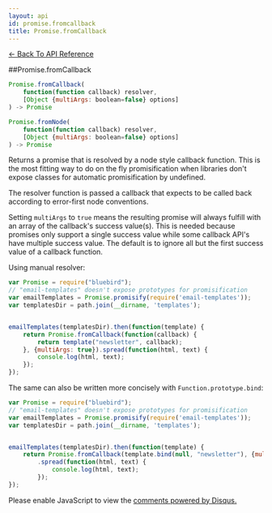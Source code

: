 ```yaml
---
layout: api
id: promise.fromcallback
title: Promise.fromCallback
---
```



[← Back To API Reference](/docs/api-reference.html)
<div class="api-code-section"><markdown>
##Promise.fromCallback

```js
Promise.fromCallback(
    function(function callback) resolver,
    [Object {multiArgs: boolean=false} options]
) -> Promise
```
```js
Promise.fromNode(
    function(function callback) resolver,
    [Object {multiArgs: boolean=false} options]
) -> Promise
```

Returns a promise that is resolved by a node style callback function. This is the most fitting way to do on the fly promisification when libraries don't expose classes for automatic promisification by undefined.

The resolver function is passed a callback that expects to be called back according to error-first node conventions.

Setting `multiArgs` to `true` means the resulting promise will always fulfill with an array of the callback's success value(s). This is needed because promises only support a single success value while
some callback API's have multiple success value. The default is to ignore all but the first success value of a callback function.

Using manual resolver:

```js
var Promise = require("bluebird");
// "email-templates" doesn't expose prototypes for promisification
var emailTemplates = Promise.promisify(require('email-templates'));
var templatesDir = path.join(__dirname, 'templates');


emailTemplates(templatesDir).then(function(template) {
    return Promise.fromCallback(function(callback) {
        return template("newsletter", callback);
    }, {multiArgs: true}).spread(function(html, text) {
        console.log(html, text);
    });
});
```

The same can also be written more concisely with `Function.prototype.bind`:

```js
var Promise = require("bluebird");
// "email-templates" doesn't expose prototypes for promisification
var emailTemplates = Promise.promisify(require('email-templates'));
var templatesDir = path.join(__dirname, 'templates');


emailTemplates(templatesDir).then(function(template) {
    return Promise.fromCallback(template.bind(null, "newsletter"), {multiArgs: true})
        .spread(function(html, text) {
            console.log(html, text);
        });
});
```
</markdown></div>

<div id="disqus_thread"></div>
<script type="text/javascript">
    var disqus_title = "Promise.fromCallback";
    var disqus_shortname = "bluebirdjs";
    var disqus_identifier = "disqus-id-promise.fromcallback";

    (function() {
        var dsq = document.createElement("script"); dsq.type = "text/javascript"; dsq.async = true;
        dsq.src = "//" + disqus_shortname + ".disqus.com/embed.js";
        (document.getElementsByTagName("head")[0] || document.getElementsByTagName("body")[0]).appendChild(dsq);
    })();
</script>
<noscript>Please enable JavaScript to view the <a href="https://disqus.com/?ref_noscript" rel="nofollow">comments powered by Disqus.</a></noscript>

